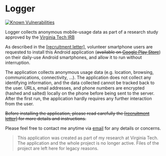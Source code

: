 # Logger
[![Known Vulnerabilities](https://snyk.io/test/github/amrabed/Logger/badge.svg?targetFile=pom.xml)](https://snyk.io/test/github/amrabed/Logger?targetFile=pom.xml)


<p>Logger collects anonymous mobile-usage data as part of a research study approved by the <a href=http://www.irb.vt.edu/pages/about.htm target="_blank">Virginia Tech IRB</a></p> 

As described in the [[recruitment letter]](RecruitmentLetter.pdf), volunteer smartphone users are requested to install this Android application (~~available on [Google Play Store](https://play.google.com/store/apps/details?id=org.magnum.logger)~~) on their daily-use Android smartphones, and allow it to run without interruption. 

The application collects anonymous usage data (e.g. location, browsing, communications, connectivity, ...). The application does not collect any identifying information, and the data collected cannot be tracked back to the user. URLs, email addresses, and phone numbers are encrypted (hashed and salted) locally on the phone before being sent to the server. After the first run, the application hardly requires any further interaction from the user.

~~Before installing the application, please read carefully the [[recruitment letter]](RecruitmentLetter.pdf) for more details and instructions.~~

Please feel free to contact me anytime via <a href=mailto:amrabed@vt.edu target="_blank">email</a> for any details or concerns.

> This application was created as part of my research at Virginia Tech. The application and the whole project is no longer active. Files of the project are left here for legacy reasons.
